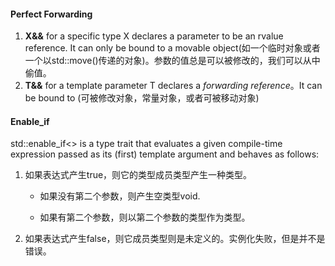 #### Perfect Forwarding

1. **X&&** for a specific type X declares a parameter to be  an rvalue reference. It can only be bound to a movable object(如一个临时对象或者一个以std::move()传递的对象)。参数的值总是可以被修改的，我们可以从中偷值。
2. **T&&** for a template parameter T declares a *forwarding reference*。It can be bound to (可被修改对象，常量对象，或者可被移动对象)

#### Enable_if

std::enable_if<> is a type trait that evaluates a given compile-time expression passed as its (first) template argument and behaves as follows:

1. 如果表达式产生true，则它的类型成员类型产生一种类型。

   * 如果没有第二个参数，则产生空类型void.

   * 如果有第二个参数，则以第二个参数的类型作为类型。

2. 如果表达式产生false，则它成员类型则是未定义的。实例化失败，但是并不是错误。